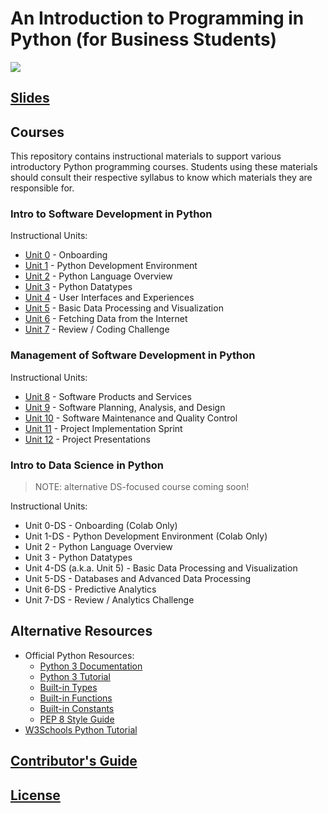# An Introduction to Programming in Python (for Business Students)

![](https://www.perforce.com/sites/default/files/image/2018-08/image-blog-enterprises-investing-python%20(2).jpg)

## [Slides](https://docs.google.com/presentation/d/1acrt0P4u1NW8dqwmm0s613tCwZzWsVsFCcSBdO0YC48/edit?usp=sharing)

## Courses

This repository contains instructional materials to support various introductory Python programming courses. Students using these materials should consult their respective syllabus to know which materials they are responsible for.

### Intro to Software Development in Python

Instructional Units:

  + [Unit 0](/units/unit-0.md) - Onboarding
  + [Unit 1](/units/unit-1.md) - Python Development Environment
  + [Unit 2](/units/unit-2.md) - Python Language Overview
  + [Unit 3](/units/unit-3.md) - Python Datatypes
  + [Unit 4](/units/unit-4.md) - User Interfaces and Experiences
  + [Unit 5](/units/unit-5.md) - Basic Data Processing and Visualization
  + [Unit 6](/units/unit-6.md) - Fetching Data from the Internet
  + [Unit 7](/units/unit-7.md) - Review / Coding Challenge

### Management of Software Development in Python

Instructional Units:

  + [Unit 8](/units/unit-8.md) - Software Products and Services
  + [Unit 9](/units/unit-9.md) - Software Planning, Analysis, and Design
  + [Unit 10](/units/unit-10.md) - Software Maintenance and Quality Control
  + [Unit 11](/units/unit-11.md) - Project Implementation Sprint
  + [Unit 12](/units/unit-12.md) - Project Presentations

### Intro to Data Science in Python

> NOTE: alternative DS-focused course coming soon!

Instructional Units:

  + Unit 0-DS - Onboarding (Colab Only)
  + Unit 1-DS - Python Development Environment (Colab Only)
  + Unit 2 - Python Language Overview
  + Unit 3 - Python Datatypes
  + Unit 4-DS (a.k.a. Unit 5) - Basic Data Processing and Visualization
  + Unit 5-DS - Databases and Advanced Data Processing
  + Unit 6-DS - Predictive Analytics
  + Unit 7-DS - Review / Analytics Challenge

## Alternative Resources

  + Official Python Resources:
    + [Python 3 Documentation](https://docs.python.org/3/reference/index.html)
    + [Python 3 Tutorial](https://docs.python.org/3/tutorial/index.html)
    + [Built-in Types](https://docs.python.org/3/library/stdtypes.html)
    + [Built-in Functions](https://docs.python.org/3/library/functions.html)
    + [Built-in Constants](https://docs.python.org/3/library/constants.html)
    + [PEP 8 Style Guide](https://www.python.org/dev/peps/pep-0008/)
  + [W3Schools Python Tutorial](https://www.w3schools.com/python/)

## [Contributor's Guide](/CONTRIBUTING.md)

## [License](/LICENSE.md)

